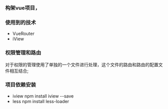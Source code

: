 ### 构架vue项目，


### 使用到的技术
* VueRouter
* iView



### 权限管理和路由

对于权限的管理使用了单独的一个文件进行处理，这个文件的路由和路由的配置文件相互结合;


### 项目依赖安装

* iview npm install iview --save
* less npm install less-loader
